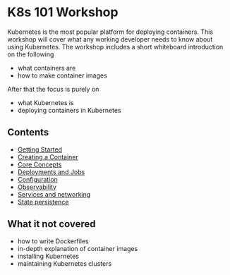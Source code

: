# K8s 101 Workshop

Kubernetes is the most popular platform for deploying containers. This workshop will cover what any working developer needs to know about using Kubernetes. The workshop includes a short whiteboard introduction on the following
- what containers are
- how to make container images

After that the focus is purely on
- what Kubernetes is
- deploying containers in Kubernetes

## Contents
- [Getting Started](getting_started.md)
- [Creating a Container](creating_a_container.md)
- [Core Concepts](a.core_concepts.md)
- [Deployments and Jobs](c.deployments_jobs.md)
- [Configuration](d.configuration.md)
- [Observability](e.observability.md)
- [Services and networking](f.services.md)
- [State persistence](g.state.md)

## What it not covered
- how to write Dockerfiles
- in-depth explanation of container images
- installing Kubernetes
- maintaining Kubernetes clusters
